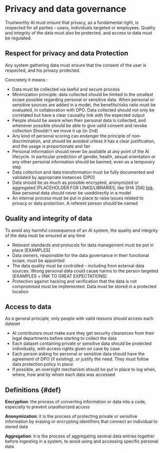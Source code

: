 # Privacy and data governance
Trustworthy AI must ensure that privacy, as a fundamental right, is respected for all parties – users, individuals targeted or employees. Quality and integrity of the data must also be protected, and access to data must be regulated.

## Respect for privacy and data Protection
Any system gathering data must ensure that the consent of the user is respected, and his privacy protected.

Concretely it means :
-	Data must be collected via lawful and secure process 
-	Minimization principle: data collected should be limited to the smallest scope possible regarding personal or sensitive data. When personal or sensitive sources are added in a model, the benefits/risks ratio must be evaluated, in collaboration with DPO. Data collected should not only be correlated but have a clear causality link with the expected output
-	People should be aware when their personal data is collected, and whenever possible should be able to give valid consent and revoke collection Shouldn’t we move it up (in 2nd)
-	Any kind of personal scoring can endanger the principle of non-discrimination, and should be avoided unless it has a clear justification, and the usage is proportionate and fair
-	Personal information should never be available at any point of the AI lifecycle. In particular prediction of gender, health, sexual orientation or any other personal information should be banned, even as a temporary step
-	Data collection and data transformation must be fully documented and validated by appropriate instances (DPO) 
-	Data should be as much as possible encrypted, anonymized or aggregated [PLACEHOLDER FOR LINKS/LIBRARIES, like SHA 256] [link](#def). Raw personal data should never be useddirectly in a model
-	An internal process must be put in place to raise issues related to privacy or data protection. A referent person should be named

## Quality and integrity of data
To avoid any harmful consequence of an AI system, the quality and integrity of the data must be ensured at any time

-	Relevant standards and protocols for data management must be put in place [EXAMPLES]
-	Data owners, responsible for the data governance in their functional scope, must be appointed
-	The data quality must be controlled – including from external data sources. Wrong personal data could cause harms to the person targeted [EXAMPLES + lINK TO GREAT EXPECTATIONS]
- Protection against hacking and verification that the data is not compromised must be implemented. Data must be stored in a protected location 

## Access to data
As a general principle, only people with valid reasons should access each dataset

- AI contributors must make sure they get security clearances from their legal departments before starting to collect the data
- Each dataset containing private or sensitive data should be protected individually, with access rights given on case by case
- Each person asking for personal or sensitive data should have the agreement of DPO (if existing), or justify the need. They must follow data protection policy in place
- If possible, an oversight mechanism should be put in place to log when, where, how and by whom each data was accessed

## Definitions {#def}

**Encryption**: the process of converting information or data into a code, especially to prevent unauthorized access

**Anonymization**: it is the process of protecting private or sensitive information by erasing or encrypting identifiers that connect an individual to stored data

**Aggregation**: it is the process of aggregating several data entries together before ingesting in a system, to avoid using and accessing specific personal data
